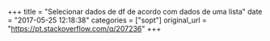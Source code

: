 +++
title = "Selecionar dados de df de acordo com dados de uma lista"
date = "2017-05-25 12:18:38"
categories = ["sopt"]
original_url = "https://pt.stackoverflow.com/q/207236"
+++

